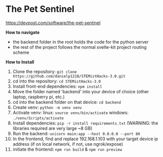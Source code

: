 # The Pet Sentinel

https://devpost.com/software/the-pet-sentinel

**How to navigate**
- the backend folder in the root holds the code for the python server
- the rest of the project follows the normal svelte-kit project routing scheme

**How to Install**
1. Clone the repository: `git clone https://github.com/danielp1218/STEMistHacks-3.0.git`
2. cd into the repository: `cd STEMistHacks-3.0`
3. Install front-end dependencies: `npm install`
4. Move the folder named 'backend' into your device of choice (other laptop, raspberry pi, etc.)
5. cd into the backend folder on that device: `cd backend`
6. Create venv: `python -m venv venv`
7. Activate venv: linux: `source venv/bin/activate` windows: `./venv/Scripts/activate`
8. Install dependencies: `pip -r install requirements.txt` (WARNING: the libraries required are very large ~8 GB)
9. Run the backend: `uvicorn main:app --host 0.0.0.0 --port 80`
10. In the frontend, find and replace 192.168.1.103 with your target device ip address (if on local network, if not, use ngrok/expose)
11. initiate the frontend: `npm run build` & `npm run preview`
